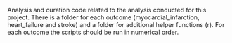 Analysis and curation code related to the analysis conducted for this project. There is a folder for each outcome (myocardial_infarction, heart_failure and stroke) and a folder for additional helper functions (r). For each outcome the scripts should be run in numerical order. 
